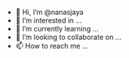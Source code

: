 - 👋 Hi, I’m @nanasjaya
- 👀 I’m interested in ...
- 🌱 I’m currently learning ...
- 💞️ I’m looking to collaborate on ...
- 📫 How to reach me ...

<!---
nanasjaya/nanasjaya is a ✨ special ✨ repository because its `README.md` (this file) appears on your GitHub profile.
You can click the Preview link to take a look at your changes.
--->
